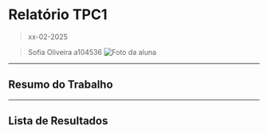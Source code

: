 
# Relatório TPC1

> xx-02-2025  

> Sofia Oliveira a104536
> ![Foto da aluna](https://github.com/user-attachments/assets/8eb0a6bc-8efa-44d6-a0f5-ab76a4524ba8)  


---

## Resumo do Trabalho

---

## Lista de Resultados
